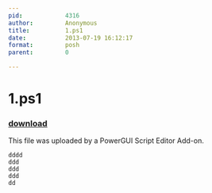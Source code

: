 ```yaml
---
pid:            4316
author:         Anonymous
title:          1.ps1
date:           2013-07-19 16:12:17
format:         posh
parent:         0

---
```


# 1.ps1

### [download](//scripts/4316.ps1)

This file was uploaded by a PowerGUI Script Editor Add-on.

```posh
dddd
ddd
ddd
ddd
dd

```
